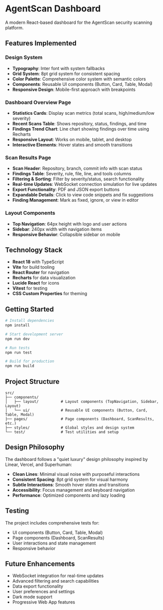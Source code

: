 # AgentScan Dashboard

A modern React-based dashboard for the AgentScan security scanning platform.

## Features Implemented

### Design System
- **Typography**: Inter font with system fallbacks
- **Grid System**: 8pt grid system for consistent spacing
- **Color Palette**: Comprehensive color system with semantic colors
- **Components**: Reusable UI components (Button, Card, Table, Modal)
- **Responsive Design**: Mobile-first approach with breakpoints

### Dashboard Overview Page
- **Statistics Cards**: Display scan metrics (total scans, high/medium/low severity)
- **Recent Scans Table**: Shows repository, status, findings, and time
- **Findings Trend Chart**: Line chart showing findings over time using Recharts
- **Responsive Layout**: Works on mobile, tablet, and desktop
- **Interactive Elements**: Hover states and smooth transitions

### Scan Results Page
- **Scan Header**: Repository, branch, commit info with scan status
- **Findings Table**: Severity, rule, file, line, and tools columns
- **Filtering & Sorting**: Filter by severity/status, search functionality
- **Real-time Updates**: WebSocket connection simulation for live updates
- **Export Functionality**: PDF and JSON export buttons
- **Expandable Details**: Click to view code snippets and fix suggestions
- **Finding Management**: Mark as fixed, ignore, or view in editor

### Layout Components
- **Top Navigation**: 64px height with logo and user actions
- **Sidebar**: 240px width with navigation items
- **Responsive Behavior**: Collapsible sidebar on mobile

## Technology Stack

- **React 18** with TypeScript
- **Vite** for build tooling
- **React Router** for navigation
- **Recharts** for data visualization
- **Lucide React** for icons
- **Vitest** for testing
- **CSS Custom Properties** for theming

## Getting Started

```bash
# Install dependencies
npm install

# Start development server
npm run dev

# Run tests
npm run test

# Build for production
npm run build
```

## Project Structure

```
src/
├── components/
│   ├── layout/          # Layout components (TopNavigation, Sidebar, Layout)
│   └── ui/              # Reusable UI components (Button, Card, Table, Modal)
├── pages/               # Page components (Dashboard, ScanResults, etc.)
├── styles/              # Global styles and design system
└── test/                # Test utilities and setup
```

## Design Philosophy

The dashboard follows a "quiet luxury" design philosophy inspired by Linear, Vercel, and Superhuman:

- **Clean Lines**: Minimal visual noise with purposeful interactions
- **Consistent Spacing**: 8pt grid system for visual harmony
- **Subtle Interactions**: Smooth hover states and transitions
- **Accessibility**: Focus management and keyboard navigation
- **Performance**: Optimized components and lazy loading

## Testing

The project includes comprehensive tests for:
- UI components (Button, Card, Table, Modal)
- Page components (Dashboard, ScanResults)
- User interactions and state management
- Responsive behavior

## Future Enhancements

- WebSocket integration for real-time updates
- Advanced filtering and search capabilities
- Data export functionality
- User preferences and settings
- Dark mode support
- Progressive Web App features